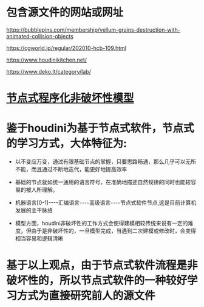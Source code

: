 # 包含源文件的网站或网址

https://bubblepins.com/membership/vellum-grains-destruction-with-animated-collision-objects

https://cgworld.jp/regular/202010-hcb-109.html

https://www.houdinikitchen.net/

https://www.deko.lt/category/lab/

# [节点式程序化非破坏性模型](https://github.com/FofightFong/All_In_One/blob/master/source_file/npnb.md)

# 鉴于houdini为基于节点式软件，节点式的学习方式，大体特征为:
* 以不变应万变，通过有限基础节点的掌握，只要思路畅通，那么几乎可以无所不能，而且通过不断地迭代，能更好地提高效率

* 基础的节点就如统一通用的语言符号，在准确地描述自然规律的同时也能较容易的被人所理解。

* 机器语言[0-1]----汇编语言----高级语言----节点式软件节点,这是目前计算机发展的主干脉络

* 模型方面，houdini非破坏性的工作方式会使得建模相较传统来说有一定的难度，但由于是非破坏性的，一旦模型完成，当遇到二次建模或修改时，会变得相当容易和逻辑清晰

# 基于以上观点，由于节点式软件流程是非破坏性的，所以节点式软件的一种较好学习方式为直接研究前人的源文件

